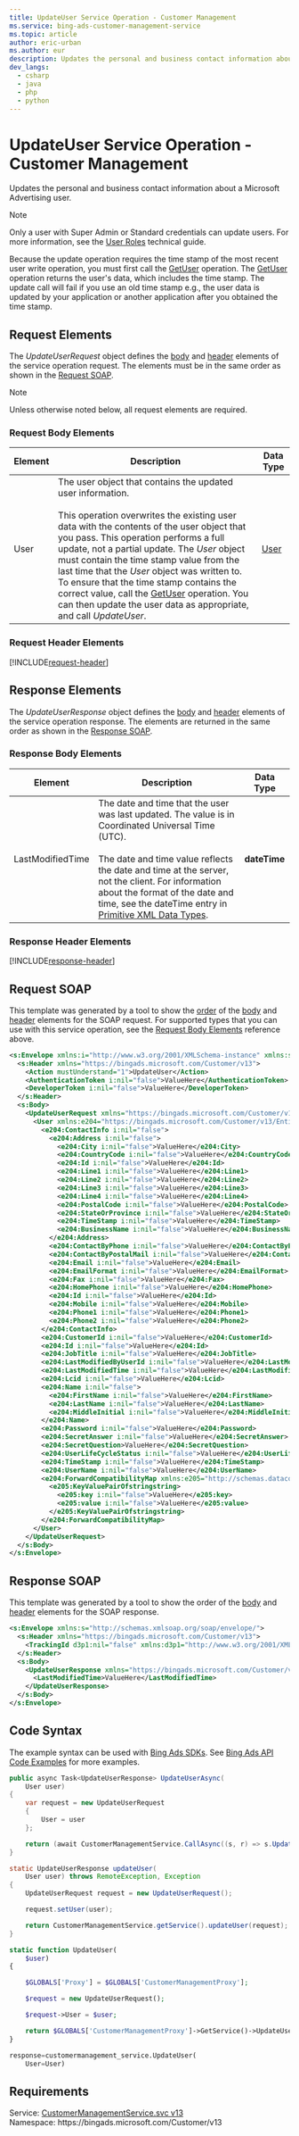 ```yaml
---
title: UpdateUser Service Operation - Customer Management
ms.service: bing-ads-customer-management-service
ms.topic: article
author: eric-urban
ms.author: eur
description: Updates the personal and business contact information about a Microsoft Advertising user.
dev_langs: 
  - csharp
  - java
  - php
  - python
---
```

# UpdateUser Service Operation - Customer Management
Updates the personal and business contact information about a Microsoft Advertising user. 

> [!NOTE]
> Only a user with Super Admin or Standard credentials can update users. For more information, see the [User Roles](../guides/account-hierarchy-permissions.md#user-roles) technical guide.  

Because the update operation requires the time stamp of the most recent user write operation, you must first call the [GetUser](getuser.md) operation. The [GetUser](getuser.md) operation returns the user's data, which includes the time stamp. The update call will fail if you use an old time stamp e.g., the user data is updated by your application or another application after you obtained the time stamp. 

## <a name="request"></a>Request Elements
The *UpdateUserRequest* object defines the [body](#request-body) and [header](#request-header) elements of the service operation request. The elements must be in the same order as shown in the [Request SOAP](#request-soap). 

> [!NOTE]
> Unless otherwise noted below, all request elements are required.

### <a name="request-body"></a>Request Body Elements

|Element|Description|Data Type|
|-----------|---------------|-------------|
|<a name="user"></a>User|The user object that contains the updated user information.<br/><br/>This operation overwrites the existing user data with the contents of the user object that you pass. This operation performs a full update, not a partial update. The *User* object must contain the time stamp value from the last time that the *User* object was written to. To ensure that the time stamp contains the correct value, call the [GetUser](getuser.md) operation. You can then update the user data as appropriate, and call *UpdateUser*.|[User](user.md)|

### <a name="request-header"></a>Request Header Elements
[!INCLUDE[request-header](./includes/request-header.md)]

## <a name="response"></a>Response Elements
The *UpdateUserResponse* object defines the [body](#response-body) and [header](#response-header) elements of the service operation response. The elements are returned in the same order as shown in the [Response SOAP](#response-soap).

### <a name="response-body"></a>Response Body Elements

|Element|Description|Data Type|
|-----------|---------------|-------------|
|<a name="lastmodifiedtime"></a>LastModifiedTime|The date and time that the user was last updated. The value is in Coordinated Universal Time (UTC).<br/><br/>The date and time value reflects the date and time at the server, not the client. For information about the format of the date and time, see the dateTime entry in [Primitive XML Data Types](https://go.microsoft.com/fwlink/?linkid=859198).|**dateTime**|

### <a name="response-header"></a>Response Header Elements
[!INCLUDE[response-header](./includes/response-header.md)]

## <a name="request-soap"></a>Request SOAP
This template was generated by a tool to show the [order](../guides/services-protocol.md#element-order) of the [body](#request-body) and [header](#request-header) elements for the SOAP request. For supported types that you can use with this service operation, see the [Request Body Elements](#request-body) reference above.

```xml
<s:Envelope xmlns:i="http://www.w3.org/2001/XMLSchema-instance" xmlns:s="http://schemas.xmlsoap.org/soap/envelope/">
  <s:Header xmlns="https://bingads.microsoft.com/Customer/v13">
    <Action mustUnderstand="1">UpdateUser</Action>
    <AuthenticationToken i:nil="false">ValueHere</AuthenticationToken>
    <DeveloperToken i:nil="false">ValueHere</DeveloperToken>
  </s:Header>
  <s:Body>
    <UpdateUserRequest xmlns="https://bingads.microsoft.com/Customer/v13">
      <User xmlns:e204="https://bingads.microsoft.com/Customer/v13/Entities" i:nil="false">
        <e204:ContactInfo i:nil="false">
          <e204:Address i:nil="false">
            <e204:City i:nil="false">ValueHere</e204:City>
            <e204:CountryCode i:nil="false">ValueHere</e204:CountryCode>
            <e204:Id i:nil="false">ValueHere</e204:Id>
            <e204:Line1 i:nil="false">ValueHere</e204:Line1>
            <e204:Line2 i:nil="false">ValueHere</e204:Line2>
            <e204:Line3 i:nil="false">ValueHere</e204:Line3>
            <e204:Line4 i:nil="false">ValueHere</e204:Line4>
            <e204:PostalCode i:nil="false">ValueHere</e204:PostalCode>
            <e204:StateOrProvince i:nil="false">ValueHere</e204:StateOrProvince>
            <e204:TimeStamp i:nil="false">ValueHere</e204:TimeStamp>
            <e204:BusinessName i:nil="false">ValueHere</e204:BusinessName>
          </e204:Address>
          <e204:ContactByPhone i:nil="false">ValueHere</e204:ContactByPhone>
          <e204:ContactByPostalMail i:nil="false">ValueHere</e204:ContactByPostalMail>
          <e204:Email i:nil="false">ValueHere</e204:Email>
          <e204:EmailFormat i:nil="false">ValueHere</e204:EmailFormat>
          <e204:Fax i:nil="false">ValueHere</e204:Fax>
          <e204:HomePhone i:nil="false">ValueHere</e204:HomePhone>
          <e204:Id i:nil="false">ValueHere</e204:Id>
          <e204:Mobile i:nil="false">ValueHere</e204:Mobile>
          <e204:Phone1 i:nil="false">ValueHere</e204:Phone1>
          <e204:Phone2 i:nil="false">ValueHere</e204:Phone2>
        </e204:ContactInfo>
        <e204:CustomerId i:nil="false">ValueHere</e204:CustomerId>
        <e204:Id i:nil="false">ValueHere</e204:Id>
        <e204:JobTitle i:nil="false">ValueHere</e204:JobTitle>
        <e204:LastModifiedByUserId i:nil="false">ValueHere</e204:LastModifiedByUserId>
        <e204:LastModifiedTime i:nil="false">ValueHere</e204:LastModifiedTime>
        <e204:Lcid i:nil="false">ValueHere</e204:Lcid>
        <e204:Name i:nil="false">
          <e204:FirstName i:nil="false">ValueHere</e204:FirstName>
          <e204:LastName i:nil="false">ValueHere</e204:LastName>
          <e204:MiddleInitial i:nil="false">ValueHere</e204:MiddleInitial>
        </e204:Name>
        <e204:Password i:nil="false">ValueHere</e204:Password>
        <e204:SecretAnswer i:nil="false">ValueHere</e204:SecretAnswer>
        <e204:SecretQuestion>ValueHere</e204:SecretQuestion>
        <e204:UserLifeCycleStatus i:nil="false">ValueHere</e204:UserLifeCycleStatus>
        <e204:TimeStamp i:nil="false">ValueHere</e204:TimeStamp>
        <e204:UserName i:nil="false">ValueHere</e204:UserName>
        <e204:ForwardCompatibilityMap xmlns:e205="http://schemas.datacontract.org/2004/07/System.Collections.Generic" i:nil="false">
          <e205:KeyValuePairOfstringstring>
            <e205:key i:nil="false">ValueHere</e205:key>
            <e205:value i:nil="false">ValueHere</e205:value>
          </e205:KeyValuePairOfstringstring>
        </e204:ForwardCompatibilityMap>
      </User>
    </UpdateUserRequest>
  </s:Body>
</s:Envelope>
```

## <a name="response-soap"></a>Response SOAP
This template was generated by a tool to show the order of the [body](#response-body) and [header](#response-header) elements for the SOAP response.

```xml
<s:Envelope xmlns:s="http://schemas.xmlsoap.org/soap/envelope/">
  <s:Header xmlns="https://bingads.microsoft.com/Customer/v13">
    <TrackingId d3p1:nil="false" xmlns:d3p1="http://www.w3.org/2001/XMLSchema-instance">ValueHere</TrackingId>
  </s:Header>
  <s:Body>
    <UpdateUserResponse xmlns="https://bingads.microsoft.com/Customer/v13">
      <LastModifiedTime>ValueHere</LastModifiedTime>
    </UpdateUserResponse>
  </s:Body>
</s:Envelope>
```

## <a name="example"></a>Code Syntax
The example syntax can be used with [Bing Ads SDKs](../guides/client-libraries.md). See [Bing Ads API Code Examples](../guides/code-examples.md) for more examples.
```csharp
public async Task<UpdateUserResponse> UpdateUserAsync(
	User user)
{
	var request = new UpdateUserRequest
	{
		User = user
	};

	return (await CustomerManagementService.CallAsync((s, r) => s.UpdateUserAsync(r), request));
}
```
```java
static UpdateUserResponse updateUser(
	User user) throws RemoteException, Exception
{
	UpdateUserRequest request = new UpdateUserRequest();

	request.setUser(user);

	return CustomerManagementService.getService().updateUser(request);
}
```
```php
static function UpdateUser(
	$user)
{

	$GLOBALS['Proxy'] = $GLOBALS['CustomerManagementProxy'];

	$request = new UpdateUserRequest();

	$request->User = $user;

	return $GLOBALS['CustomerManagementProxy']->GetService()->UpdateUser($request);
}
```
```python
response=customermanagement_service.UpdateUser(
	User=User)
```

## Requirements
Service: [CustomerManagementService.svc v13](https://clientcenter.api.bingads.microsoft.com/Api/CustomerManagement/v13/CustomerManagementService.svc)  
Namespace: https\://bingads.microsoft.com/Customer/v13  

